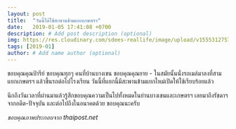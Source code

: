 ```yaml
---
layout: post
title:  "วันนี้ได้ใช้สะพานข้ามแยกเกษตรฯ"
date:   2019-01-05 17:41:08 +0700
description: # Add post description (optional)
img: https://res.cloudinary.com/sdees-reallife/image/upload/v1555312757/image_big_5b6d4b4759c52.jpg # Add image post (optional)
tags: [2019-01]
author: # Add name author (optional)
---
```

ขอบคุณคุณป้ารีย์ ขอบคุณทุกๆ คนที่บ้านบางเขน ขอบคุณคุณยาย - ในสมัยนั้นนั่งรถเมล์มาลงที่สามแยกเกษตรฯ แล้วขึ้นรถต่อไปโรงเรียน วันนี้ที่แยกนี้มีสะพานข้ามแยกใหม่เปิดให้ใช้เรียบร้อยแล้ว

นึกถึงวันเวลาที่ผ่านมาแล้วรู้สึกขอบคุณความเป็นไปทั้งหมดในย่านบางเขนและเกษตรฯ เลยมาถึงรัชดาฯ จากอดีต-ปัจจุบัน และต่อไปถึงในอนาคตด้วย ขอบคุณนะครับ

*ขอบคุณภาพประกอบจาก thaipost.net*
